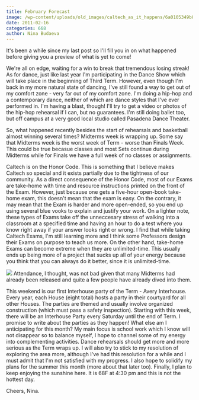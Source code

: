 ```yaml
---
title: February Forecast
image: /wp-content/uploads/old_images/caltech_as_it_happens/6a0105349b8251970b014e5f22060e970c.jpg
date: 2011-02-16
categories: 668
author: Nina Budaeva
---
```


It's been a while since my last post so I'll fill you in on what happened before giving you a preview of what is yet to come!

We're all on edge, waiting for a win to break that tremendous losing streak!
As for dance, just like last year I'm participating in the Dance Show which will take place in the beginning of Third Term. However, even though I'm back in my more natural state of dancing, I've still found a way to get out of my comfort zone - very far out of my comfort zone. I'm doing a hip-hop and a contemporary dance, neither of which are dance styles that I've ever performed in. I'm having a blast, though! I'll try to get a video or photos of the hip-hop rehearsal if I can, but no guarantees. I'm still doing ballet too, but off campus at a very good local studio called Pasadena Dance Theater.

So, what happened recently besides the start of rehearsals and basketball almost winning several times? Midterms week is wrapping up. Some say that Midterms week is the worst week of Term - worse than Finals Week. This could be true becasue classes and most Sets continue during Midterms while for Finals we have a full week of no classes or assignments.

Caltech is on the Honor Code. This is something that I believe makes Caltech so special and it exists partially due to the tightness of our community. As a direct consequence of the Honor Code, most of our Exams are take-home with time and resource instructions printed on the front of the Exam. However, just because one gets a five-hour open-book take-home exam, this doesn't mean that the exam is easy. On the contrary, it may mean that the Exam is harder and more open-ended, so you end up using several blue vooks to explain and justify your work. On a lighter note, these types of Exams take off the unneccesary stress of walking into a classroom at a specified time and having an hour to do a test where you know right away if your answer looks right or wrong. I find that while taking Caltech Exams, I'm still learning more and I think some Professors design their Exams on purpose to teach us more. On the other hand, take-home Exams can become extreme when they are unlimited-time. This usually ends up being more of a project that sucks up all of your energy because you think that you can always do it better, since it is unlimited-time.


![](/old_images/caltech_as_it_happens/6a0105349b8251970b0147e27e2244970b.jpg)
Attendance, I thought, was not bad given that many Midterms had already been released and quite a few people have already dived into them.

This weekend is our first Interhouse party of the Term - Avery Interhouse. Every year, each House (eight total) hosts a party in their courtyard for all other Houses. The parties are themed and usually involve organized construction (which must pass a safety inspection). Starting with this week, there will be an Interhouse Party every Saturday until the end of Term. I promise to write about the parties as they happen!
What else am I anticipating for this month? My main focus is school work which I know will not disappear so to balance myself, I hope to channel some of my energy into complementing activities. Dance rehearsals should get more and more serious as the Term wraps up. I will also try to stick to my resolution of exploring the area more, although I've had this resolution for a while and I must admit that I'm not satisfied with my progress. I also hope to solidify my plans for the summer this month (more about that later too). Finally, I plan to keep enjoying the sunshine here. It is 68F at 4:30 pm and this is not the hottest day.

Cheers,
Nina.

